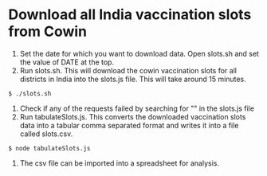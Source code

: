 #  Download all India vaccination slots from Cowin

1. Set the date for which you want to download data. Open slots.sh and set the value of DATE at the top.
1. Run slots.sh. This will download the cowin vaccination slots for all districts in India into the slots.js file. This will take around 15 minutes.
```shell
$ ./slots.sh 
```
1. Check if any of the requests failed by searching for "<html>" in the slots.js file
1. Run tabulateSlots.js. This converts the downloaded vaccination slots data into a tabular comma separated format and writes it into a file called slots.csv.
```shell
$ node tabulateSlots.js
```
1. The csv file can be imported into a spreadsheet for analysis.